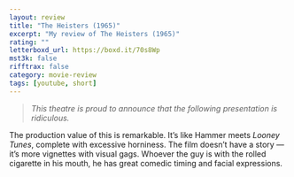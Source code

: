 ```yaml
---
layout: review
title: "The Heisters (1965)"
excerpt: "My review of The Heisters (1965)"
rating: ""
letterboxd_url: https://boxd.it/70s8Wp
mst3k: false
rifftrax: false
category: movie-review
tags: [youtube, short]
---
```


<blockquote><i>This theatre is proud to announce that the following presentation is ridiculous.</i></blockquote>

The production value of this is remarkable. It’s like Hammer meets <i>Looney Tunes</i>, complete with excessive horniness. The film doesn’t have a story — it’s more vignettes with visual gags. Whoever the guy is with the rolled cigarette in his mouth, he has great comedic timing and facial expressions.
